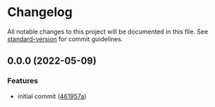 # Changelog

All notable changes to this project will be documented in this file. See [standard-version](https://github.com/conventional-changelog/standard-version) for commit guidelines.

## 0.0.0 (2022-05-09)


### Features

* initial commit ([461957a](https://github.com/mokkapps/changelog-generator-demo/commits/461957a09a63b9fbcb566fe756579f72fc3ee864))
